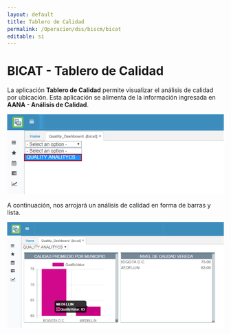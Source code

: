 ```yaml
---
layout: default
title: Tablero de Calidad
permalink: /Operacion/dss/biscm/bicat
editable: si
---
```


# BICAT - Tablero de Calidad


La aplicación **Tablero de Calidad** permite visualizar el análisis de calidad por ubicación. Esta aplicación se alimenta de la información  ingresada en **AANA - Análisis de Calidad**.  

![](bicat.png)

A continuación, nos arrojará un análisis de calidad en forma de barras y lista.  

![](bicat1.png)